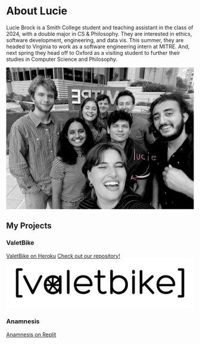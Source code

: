 # About Lucie

Lucie Brock is a Smith College student and teaching assistant in the class of 2024, with a double major in CS & Philosophy. 
They are interested in ethics, software development, engineering, and data vis. 
This summer, they are headed to Virginia to work as a software engineering intern at MITRE. 
And, next spring they head off to Oxford as a visiting student to further their studies in Computer Science and Philosophy.

![Lucie Brock, 2021](images/me.png)

## My Projects

### ValetBike
[ValetBike on Heroku](https://valetbike-kales.herokuapp.com/)
[Check out our repository!](https://github.com/epartakki/valetbike)
![ValetBike logo](images/valetbike_logo3.png)

### Anamnesis
[Anamnesis on Replit](https://replit.com/@alinemarrap/Anamnesis)